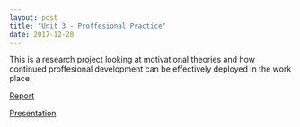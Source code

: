 ```yaml
---
layout: post
title: "Unit 3 - Proffesional Practice"
date: 2017-12-20
---
```


This is a research project looking at motivational theories and how continued proffesional development can be effectively deployed in the work place.

[Report](https://drive.proton.me/urls/VQYQHMP8S8#FwlLSphHteEF)

[Presentation](https://drive.proton.me/urls/R7MZCFKN1R#GZCnA1sVWIrC)

